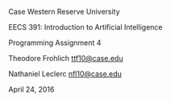 Case Western Reserve University

EECS 391: Introduction to Artificial Intelligence

Programming Assignment 4

Theodore Frohlich <ttf10@case.edu>

Nathaniel Leclerc <nfl10@case.edu>

April 24, 2016